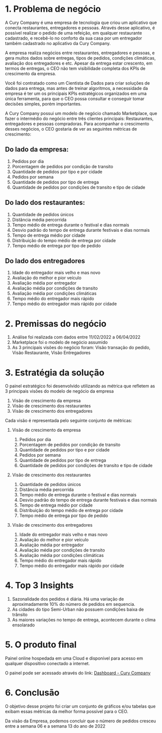 # 1. Problema de negócio

A Cury Company é uma empresa de tecnologia que criou um aplicativo que conecta restaurantes, entregadores e pessoas.
Através desse aplicativo, é possível realizar o pedido de uma refeição, em qualquer restaurante cadastrado, e recebê-lo no conforto da sua casa por um entregador
também cadastrado no aplicativo da Cury Company.

A empresa realiza negócios entre restaurantes, entregadores e pessoas, e gera muitos dados sobre entregas, tipos de pedidos, condições climáticas, avaliação dos
entregadores e etc. Apesar da entrega estar crescento, em termos de entregas, o CEO não tem visibilidade completa dos KPIs de crescimento da empresa.

Você foi contratado como um Cientista de Dados para criar soluções de dados para entrega, mas antes de treinar algoritmos, a necessidade da empresa é ter um os
principais KPIs estratégicos organizados em uma única ferramenta, para que o CEO possa consultar e conseguir tomar decisões simples, porém importantes.

A Cury Company possui um modelo de negócio chamado Marketplace, que fazer o intermédio do negócio entre três clientes principais: Restaurantes, entregadores e
pessoas compradoras. Para acompanhar o crescimento desses negócios, o CEO gostaria de ver as seguintes métricas de crescimento:

## Do lado da empresa:
1. Pedidos por dia
2. Porcentagem de pedidos por condição de transito
3. Quantidade de pedidos por tipo e por cidade
4. Pedidos por semana
5. Quantidade de pedidos por tipo de entrega
6. Quantidade de pedidos por condições de transito e tipo de cidade
    
## Do lado dos restaurantes:
1. Quantidade de pedidos únicos
2. Distância média percorrida
3. Tempo médio de entrega durante o festival e dias normais
4. Desvio padrão do tempo de entrega durante festivais e dias normais
5. Tempo de entrega médio por cidade
6. Distribuição do tempo médio de entrega por cidade
7. Tempo médio de entrega por tipo de pedido
    
## Do lado dos entregadores
1. Idade do entregador mais velho e mas novo
2. Avaliação do melhor e pior veículo
3. Avaliação média por entregador
4. Avaliação média por condições de transito
5. Avaliação média por condições climáticas
6. Tempo médio do entregador mais rápido
7. Tempo médio do entregador mais rápido por cidade

# 2. Premissas do negócio

1. Análise foi realizada com dados entre 11/02/2022 a 06/04/2022
2. Marketplace foi o modelo de negócio assumido
3. As 3 principais visões do negócio foram: Visão transação do pedido, Visão Restaurante, Visão Entregadores

# 3. Estratégia da solução

O painel estratégico foi desenvolvido utilizando as métrica que refletem as 3 principais visões do modelo de negócio da empresa

1. Visão de crescimento da empresa
2. Visão de crescimento dos restaurantes
3. Visão de crescimento dos entregadores

Cada visão é representada pelo seguinte conjunto de métricas:

1. Visão de crescimento da empresa
    1. Pedidos por dia
    2. Porcentagem de pedidos por condição de transito
    3. Quantidade de pedidos por tipo e por cidade
    4. Pedidos por semana
    5. Quantidade de pedidos por tipo de entrega
    6. Quantidade de pedidos por condições de transito e tipo de cidade
    
2. Visão de crescimento dos restaurantes
    1. Quantidade de pedidos únicos
    2. Distância média percorrida
    3. Tempo médio de entrega durante o festival e dias normais
    4. Desvio padrão do tempo de entrega durante festivais e dias normais
    5. Tempo de entrega médio por cidade
    6. Distribuição do tempo médio de entrega por cidade
    7. Tempo médio de entrega por tipo de pedido
    
3. Visão de crescimento dos entregadores
    1. Idade do entregador mais velho e mas novo
    2. Avaliação do melhor e pior veículo
    3. Avaliação média por entregador
    4. Avaliação média por condições de transito
    5. Avaliação média por condições climáticas
    6. Tempo médio do entregador mais rápido
    7. Tempo médio do entregador mais rápido por cidade

# 4. Top 3 Insights

1. Sazonalidade dos pedidos é diária. Há uma variação de aproximadamente 10% do número de pedidos em sequencia.
2. As cidades do tipo Semi-Urban não possuem condições baixa de trânsito
3. As maiores variações no tempo de entrega, acontecem durante o clima ensolarado

# 5. O produto final

Painel online hospedada em uma Cloud e disponível para acesso em qualquer dispositivo conectado a internet.

O painel pode ser acessado através do link: [Dashboard - Cury Company](https://juarez-cury-company.streamlit.app/)

# 6. Conclusão

O objetivo desse projeto foi criar um conjunto de gráficos e/ou tabelas que exibam essas métricas da melhor forma possível para o CEO.

Da visão da Empresa, podemos concluir que o número de pedidos cresceu entre a semana 06 e a semana 13 do ano de 2022
